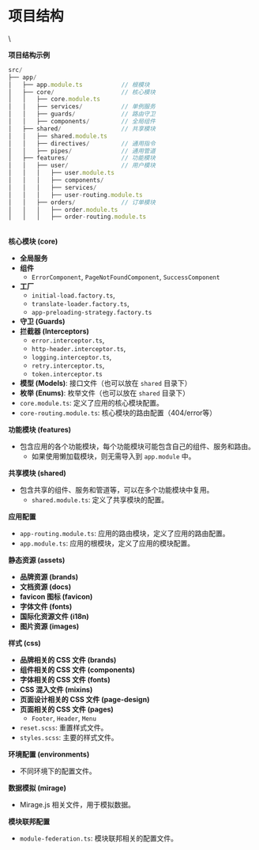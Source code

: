 # 项目结构

\


**项目结构示例**

```javascript
src/
├── app/
│   ├── app.module.ts           // 根模块
│   ├── core/                   // 核心模块
│   │   ├── core.module.ts
│   │   ├── services/           // 单例服务
│   │   ├── guards/             // 路由守卫
│   │   ├── components/         // 全局组件
│   ├── shared/                 // 共享模块
│   │   ├── shared.module.ts
│   │   ├── directives/         // 通用指令
│   │   ├── pipes/              // 通用管道
│   ├── features/               // 功能模块
│   │   ├── user/               // 用户模块
│   │   │   ├── user.module.ts
│   │   │   ├── components/
│   │   │   ├── services/
│   │   │   ├── user-routing.module.ts
│   │   ├── orders/             // 订单模块
│   │   │   ├── order.module.ts
│   │   │   ├── order-routing.module.ts
```

\
**核心模块 (core)**

* **全局服务**
* **组件**
  * `ErrorComponent`, `PageNotFoundComponent`, `SuccessComponent`
* **工厂**
  * `initial-load.factory.ts`,&#x20;
  * `translate-loader.factory.ts`,&#x20;
  * `app-preloading-strategy.factory.ts`
* **守卫 (Guards)**
* **拦截器 (Interceptors)**
  * `error.interceptor.ts`,&#x20;
  * `http-header.interceptor.ts`,&#x20;
  * `logging.interceptor.ts`,&#x20;
  * `retry.interceptor.ts`,&#x20;
  * `token.interceptor.ts`
* **模型 (Models)**: 接口文件（也可以放在 `shared` 目录下）
* **枚举 (Enums)**: 枚举文件（也可以放在 `shared` 目录下）
* `core.module.ts`: 定义了应用的核心模块配置。
* `core-routing.module.ts`: 核心模块的路由配置（404/error等）

**功能模块 (features)**

* 包含应用的各个功能模块，每个功能模块可能包含自己的组件、服务和路由。
  * 如果使用懒加载模块，则无需导入到 `app.module` 中。

**共享模块 (shared)**

* 包含共享的组件、服务和管道等，可以在多个功能模块中复用。
  * `shared.module.ts`: 定义了共享模块的配置。

**应用配置**

* `app-routing.module.ts`: 应用的路由模块，定义了应用的路由配置。
* `app.module.ts`: 应用的根模块，定义了应用的模块配置。

**静态资源 (assets)**

* **品牌资源 (brands)**
* **文档资源 (docs)**
* **favicon 图标 (favicon)**
* **字体文件 (fonts)**
* **国际化资源文件 (i18n)**
* **图片资源 (images)**

**样式 (css)**

* **品牌相关的 CSS 文件 (brands)**
* **组件相关的 CSS 文件 (components)**
* **字体相关的 CSS 文件 (fonts)**
* **CSS 混入文件 (mixins)**
* **页面设计相关的 CSS 文件 (page-design)**
* **页面相关的 CSS 文件 (pages)**
  * `Footer`, `Header`, `Menu`
* `reset.scss`: 重置样式文件。
*   `styles.scss`: 主要的样式文件。



**环境配置 (environments)**

* 不同环境下的配置文件。

**数据模拟 (mirage)**

* Mirage.js 相关文件，用于模拟数据。

**模块联邦配置**

* `module-federation.ts`: 模块联邦相关的配置文件。

